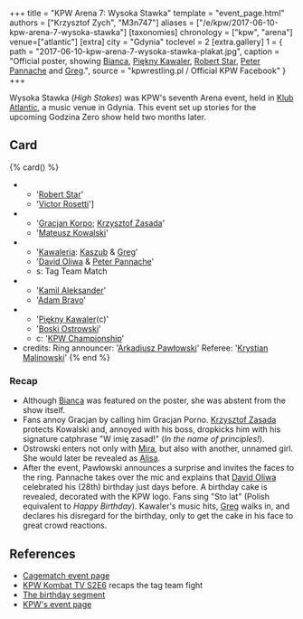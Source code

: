 +++
title = "KPW Arena 7: Wysoka Stawka"
template = "event_page.html"
authors = ["Krzysztof Zych", "M3n747"]
aliases = ["/e/kpw/2017-06-10-kpw-arena-7-wysoka-stawka"]
[taxonomies]
chronology = ["kpw", "arena"]
venue=["atlantic"]
[extra]
city = "Gdynia"
toclevel = 2
[extra.gallery]
1 = { path = "2017-06-10-kpw-arena-7-wysoka-stawka-plakat.jpg", caption = "Official poster, showing [Bianca](@/w/bianca.md), [Piękny Kawaler](@/w/piekny-kawaler.md), [Robert Star](@/w/robert-star.md), [Peter Pannache](@/w/peter-pannache.md) and [Greg](@/w/greg.md).", source = "kpwrestling.pl / Official KPW Facebook" }
+++

Wysoka Stawka (_High Stakes_) was KPW's seventh Arena event, held in [Klub Atlantic](@/v/atlantic-nh-gdynia.md), a music venue in Gdynia. This event set up stories for the upcoming Godzina Zero show held two months later.

## Card

{% card() %}
- - '[Robert Star](@/w/robert-star.md)'
  - '[Victor Rosetti](@/w/rosetti.md)']
- - '[Gracjan Korpo](@/w/gracjan-korpo.md); [Krzysztof Zasada](@/w/krzysztof-zasada.md)'
  - '[Mateusz Kowalski](@/w/mateusz-kakareko.md)'
- - '[Kawaleria](@/tt/kawaleria.md): [Kaszub](@/w/kaszub.md) & [Greg](@/w/greg.md)'
  - '[David Oliwa](@/w/david-oliwa.md) & [Peter Pannache](@/w/peter-pannache.md)'
  - s: Tag Team Match
- - '[Kamil Aleksander](@/w/kamil-aleksander.md)'
  - '[Adam Bravo](@/w/adam-bravo.md)'
- - '[Piękny Kawaler](@/w/piekny-kawaler.md)(c)'
  - '[Boski Ostrowski](@/w/ostrowski.md)'
  - c: '[KPW Championship](@/c/kpw-championship.md)'
- credits:
    Ring announcer: '[Arkadiusz Pawłowski](@/w/pan-pawlowski.md)'
    Referee: '[Krystian Malinowski](@/w/krystian-malinowski.md)'
{% end %}

### Recap

* Although [Bianca](@/w/bianca.md) was featured on the poster, she was abstent from the show itself.
* Fans annoy Gracjan by calling him Gracjan Porno. [Krzysztof Zasada](@/w/krzysztof-zasada.md) protects Kowalski and, annoyed with his boss, dropkicks him with his signature catphrase "W imię zasad!" (_In the name of principles!_).
* Ostrowski enters not only with [Mira](@/w/mira.md), but also with another, unnamed girl. She would later be revealed as [Alisa](@/w/alisa.md).
* After the event, Pawłowski announces a surprise and invites the faces to the ring. Pannache takes over the mic and explains that [David Oliwa](@/w/david-oliwa.md) celebrated his (28th) birthday just days before. A birthday cake is revealed, decorated with the KPW logo. Fans sing "Sto lat" (Polish equivalent to _Happy Birthday_). Kawaler's music hits, [Greg](@/w/greg.md) walks in, and declares his disregard for the birthday, only to get the cake in his face to great crowd reactions.

## References

* [Cagematch event page](https://www.cagematch.net/?id=1&nr=175307)
* [KPW Kombat TV S2E6](https://youtu.be/A1SwySwa0Nc) recaps the tag team fight
* [The birthday segment](https://www.youtube.com/watch?v=vxFw81Ml6d0)
* [KPW's event page](https://kpwrestling.pl/events/kpw-arena-7/)
